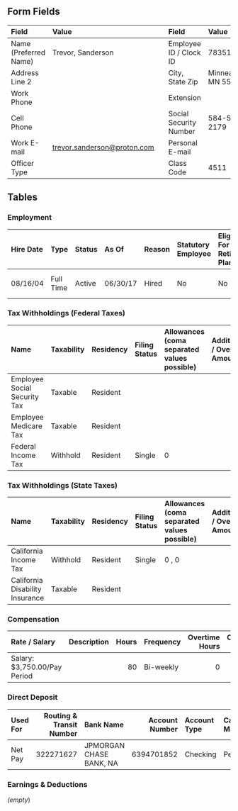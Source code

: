 ## Form Fields
| Field                 | Value                       |     | Field                  | Value                |      | Field          | Value          |
|:----------------------|:----------------------------|:----|:-----------------------|:---------------------|:-----|:---------------|:---------------|
| Name (Preferred Name) | Trevor, Sanderson           |     | Employee ID / Clock ID | 783510               |      | Address Line 1 | 2641 Bryant 4C |
| Address Line 2        |                             |     | City, State Zip        | Minneapolis MN 55408 |      | Country        | United States  |
| Work Phone            |                             |     | Extension              |                      |      | Home Phone     | (612) 555-1836 |
| Cell Phone            |                             |     | Social Security Number | 584-53-2179          |      | Birth Date     | 06/07/1990     |
| Work E-mail           | trevor.sanderson@proton.com |     | Personal E-mail        |                      |      | Work State     | California     |
| Officer Type          |                             |     | Class Code             | 4511                 |      | Waive Code     |                |

## Tables

### Employment
| Hire Date   | Type      | Status   | As Of    | Reason   | Statutory Employee   | Eligible For Retirement Plan   | Organization          | Location         | Position               |
|:------------|:----------|:---------|:---------|:---------|:---------------------|:-------------------------------|:----------------------|:-----------------|:-----------------------|
| 08/16/04    | Full Time | Active   | 06/30/17 | Hired    | No                   | No                             | 15 Project Management | Default Location | Senior Project Manager |

### Tax Withholdings (Federal Taxes)
| Name                         | Taxability   | Residency   | Filing Status   | Allowances (coma separated values possible)   | Additional / Override Amount   | % of Time Worked (State)   | % of Earnings Taxed (Local)   |
|:-----------------------------|:-------------|:------------|:----------------|:----------------------------------------------|:-------------------------------|:---------------------------|:------------------------------|
| Employee Social Security Tax | Taxable      | Resident    |                 |                                               |                                |                            |                               |
| Employee Medicare Tax        | Taxable      | Resident    |                 |                                               |                                |                            |                               |
| Federal Income Tax           | Withhold     | Resident    | Single          | 0                                             |                                |                            |                               |

### Tax Withholdings (State Taxes)
| Name                            | Taxability   | Residency   | Filing Status   | Allowances (coma separated values possible)   | Additional / Override Amount   | % of Time Worked (State)   | % of Earnings Taxed (Local)   |
|:--------------------------------|:-------------|:------------|:----------------|:----------------------------------------------|:-------------------------------|:---------------------------|:------------------------------|
| California Income Tax           | Withhold     | Resident    | Single          | 0 , 0                                         |                                | 100 %                      |                               |
| California Disability Insurance | Taxable      | Resident    |                 |                                               |                                |                            |                               |

### Compensation
| Rate / Salary                | Description   |   Hours | Frequency   |   Overtime Hours |   Overtime Factor | Exempt   |
|:-----------------------------|:--------------|--------:|:------------|-----------------:|------------------:|:---------|
| Salary: $3,750.00/Pay Period |               |      80 | Bi-weekly   |                0 |                 0 | Yes      |

### Direct Deposit
| Used For   |   Routing & Transit Number | Bank Name               |   Account Number | Account Type   | Calculation Method   | Amount or %   |
|:-----------|---------------------------:|:------------------------|-----------------:|:---------------|:---------------------|:--------------|
| Net Pay    |                  322271627 | JPMORGAN CHASE BANK, NA |       6394701852 | Checking       | Percentage           | 100 %         |

### Earnings & Deductions
_(empty_)